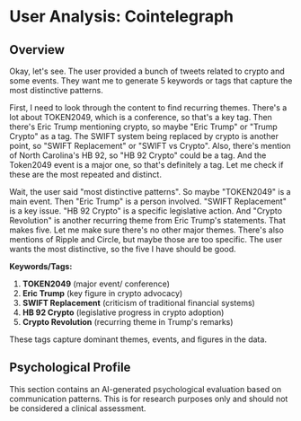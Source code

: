 # User Analysis: Cointelegraph

## Overview

<think>
Okay, let's see. The user provided a bunch of tweets related to crypto and some events. They want me to generate 5 keywords or tags that capture the most distinctive patterns.

First, I need to look through the content to find recurring themes. There's a lot about TOKEN2049, which is a conference, so that's a key tag. Then there's Eric Trump mentioning crypto, so maybe "Eric Trump" or "Trump Crypto" as a tag. The SWIFT system being replaced by crypto is another point, so "SWIFT Replacement" or "SWIFT vs Crypto". Also, there's mention of North Carolina's HB 92, so "HB 92 Crypto" could be a tag. And the Token2049 event is a major one, so that's definitely a tag. Let me check if these are the most repeated and distinct.

Wait, the user said "most distinctive patterns". So maybe "TOKEN2049" is a main event. Then "Eric Trump" is a person involved. "SWIFT Replacement" is a key issue. "HB 92 Crypto" is a specific legislative action. And "Crypto Revolution" is another recurring theme from Eric Trump's statements. That makes five. Let me make sure there's no other major themes. There's also mentions of Ripple and Circle, but maybe those are too specific. The user wants the most distinctive, so the five I have should be good.
</think>

**Keywords/Tags:**  
1. **TOKEN2049** (major event/ conference)  
2. **Eric Trump** (key figure in crypto advocacy)  
3. **SWIFT Replacement** (criticism of traditional financial systems)  
4. **HB 92 Crypto** (legislative progress in crypto adoption)  
5. **Crypto Revolution** (recurring theme in Trump's remarks)  

These tags capture dominant themes, events, and figures in the data.

## Psychological Profile

This section contains an AI-generated psychological evaluation based on communication patterns. This is for research purposes only and should not be considered a clinical assessment.